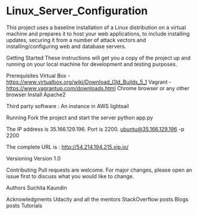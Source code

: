 # Linux_Server_Configuration
This project uses a baseline installation of a Linux distribution on a virtual machine and prepares  it to host your web applications, to include installing updates, securing it from a number of attack vectors and installing/configuring web and database servers.


Getting Started
These instructions will get you a copy of the project up and running on your local machine for development and testing purposes.

Prerequisites
Virtual Box - https://www.virtualbox.org/wiki/Download_Old_Builds_5_1
Vagrant - https://www.vagrantup.com/downloads.html
Chrome browser or any other browser 
Install Apache2

Third party software :
An instance in AWS lightsail 

Running
Fork the project and start the server 
python app.py 


The IP address is 35.166.129.196. Port is 2200. 
ubuntu@35.166.129.196 -p 2200

The complete URL is :
http://54.214.194.215.xip.io/

Versioning
Version 1.0

Contributing
Pull requests are welcome. For major changes, please open an issue first to discuss what you would like to change.

Authors
Suchita Kaundin

Acknowledgments
Udacity and all the mentors
StackOverflow posts
Blogs posts
Tutorials


